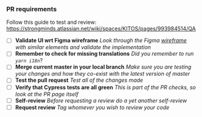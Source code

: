 ### PR requirements

Follow this guide to test and review: https://strongminds.atlassian.net/wiki/spaces/KITOS/pages/993984514/QA

- [ ] **Validate UI wrt Figma wireframe**
      _Look through the Figma [wireframe](https://www.figma.com/design/R1LSxTympqqC1XUCNaj6EF/Kitos-%2F-design-system-%26-redesign?node-id=531-74700&m=dev) with similar elements and validate the implementation_
- [ ] **Remember to check for missing translations**
      _Did you remember to run `yarn i18n`_?
- [ ] **Merge current master in your local branch**
      _Make sure you are testing your changes and how they co-exist with the latest version of master_
- [ ] **Test the pull request**
      _Test all of the changes made_
- [ ] **Verify that Cypress tests are all green**
      _This is part of the PR checks, so look at the PR page itself_
- [ ] **Self-review**
      _Before requesting a review do a yet another self-review_
- [ ] **Request review**
      _Tag whomever you wish to review your code_
